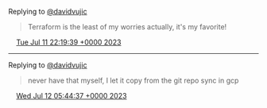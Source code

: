 Replying to [@davidvujic](https://twitter.com/davidvujic/status/1678888560160645121)

> Terraform is the least of my worries actually, it's my favorite\!

<img src="../../media/tweet.ico" width="12" /> [Tue Jul 11 22:19:39 +0000 2023](https://twitter.com/DromerDenker/status/1678891830287507459)

----

Replying to [@davidvujic](https://twitter.com/davidvujic/status/1678995660131926017)

> never have that myself, I let it copy from the git repo sync in gcp

<img src="../../media/tweet.ico" width="12" /> [Wed Jul 12 05:44:37 +0000 2023](https://twitter.com/DromerDenker/status/1679003809320665089)